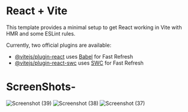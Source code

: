 # React + Vite

This template provides a minimal setup to get React working in Vite with HMR and some ESLint rules.

Currently, two official plugins are available:

- [@vitejs/plugin-react](https://github.com/vitejs/vite-plugin-react/blob/main/packages/plugin-react/README.md) uses [Babel](https://babeljs.io/) for Fast Refresh
- [@vitejs/plugin-react-swc](https://github.com/vitejs/vite-plugin-react-swc) uses [SWC](https://swc.rs/) for Fast Refresh

# ScreenShots-

![Screenshot (39)](https://github.com/user-attachments/assets/62c4c1ec-a90c-4852-9312-a47f8adabd22)
![Screenshot (38)](https://github.com/user-attachments/assets/5b948b2e-8838-467f-9aa4-98cb0850f150)
![Screenshot (37)](https://github.com/user-attachments/assets/26c5d5ce-8886-4cfa-91b1-b416830bc9c9)
